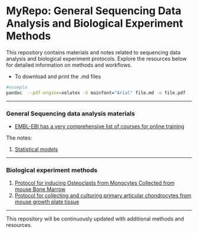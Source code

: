# MyRepo: General Sequencing Data Analysis and Biological Experiment Methods

This repository contains materials and notes related to sequencing data analysis and biological experiment protocols. Explore the resources below for detailed information on methods and workflows.
* To download and print the .md files
```bash
#example
pandoc  --pdf-engine=xelatex -V mainfont="Arial" file.md -o file.pdf 
```
---

### General Sequencing data analysis materials 
* [EMBL-EBI has a very comprehensive list of courses for online training](https://www.ebi.ac.uk/training/on-demand)

The notes: 
1. [Statistical models](./Statistics_01_Statistical_models.md)

---

### Biological experiment methods
1. [Protocol for inducing Osteoclasts from Monocytes Collected from mouse Bone Marrow](./Biological_experiment_01_BMDM_OC_differention.md)
2. [Protocol for collecting and culturing primary articular chondrocytes from mouse growth plate tissue](./Biological_experiment_02_Growth_plate_AC_isolation_culture.md)

---

This repository will be continuously updated with additional methods and resources.
